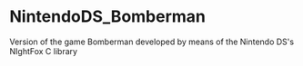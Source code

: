 # NintendoDS_Bomberman
Version of the game Bomberman developed by means of the Nintendo DS's NIghtFox C library
